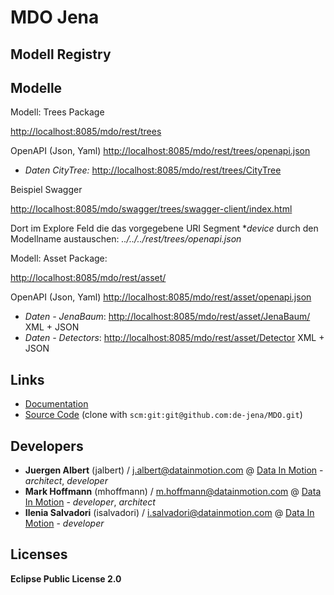 
# MDO Jena

## Modell Registry

## Modelle 

Modell: Trees Package

[http://localhost:8085/mdo/rest/trees](http://localhost:8085/mdo/rest/trees)

OpenAPI (Json, Yaml)
[http://localhost:8085/mdo/rest/trees/openapi.json](http://localhost:8085/mdo/rest/trees/openapi.json)


* *Daten CityTree:* [http://localhost:8085/mdo/rest/trees/CityTree](http://localhost:8085/mdo/rest/trees/CityTree)

Beispiel Swagger

[http://localhost:8085/mdo/swagger/trees/swagger-client/index.html](http://localhost:8085/mdo/swagger/trees/swagger-client/index.html)

Dort im Explore Feld die das vorgegebene URI Segment **device* durch den Modellname austauschen: *../../../rest/trees/openapi.json*

Modell: Asset Package:

[http://localhost:8085/mdo/rest/asset/](http://localhost:8085/mdo/rest/asset/)

OpenAPI (Json, Yaml)
[http://localhost:8085/mdo/rest/asset/openapi.json](http://localhost:8085/mdo/rest/asset/openapi.json)

* *Daten - JenaBaum*: [http://localhost:8085/mdo/rest/asset/JenaBaum/](http://localhost:8085/mdo/rest/asset/JenaBaum/) XML + JSON
* *Daten - Detectors*: [http://localhost:8085/mdo/rest/asset/Detector](http://localhost:8085/mdo/rest/asset/Detector) XML + JSON



## Links

* [Documentation](https://github.com/de-jena/MDO)
* [Source Code](https://github.com/de-jena/MDO) (clone with `scm:git:git@github.com:de-jena/MDO.git`)


## Developers

* **Juergen Albert** (jalbert) / [j.albert@datainmotion.com](mailto:j.albert@datainmotion.com) @ [Data In Motion](https://www.datainmotion.com) - *architect*, *developer*
* **Mark Hoffmann** (mhoffmann) / [m.hoffmann@datainmotion.com](mailto:m.hoffmann@datainmotion.com) @ [Data In Motion](https://www.datainmotion.com) - *developer*, *architect*
* **Ilenia Salvadori** (isalvadori) / [i.salvadori@datainmotion.com](mailto:i.salvadori@datainmotion.com) @ [Data In Motion](https://www.datainmotion.com) - *developer*

## Licenses

**Eclipse Public License 2.0**

